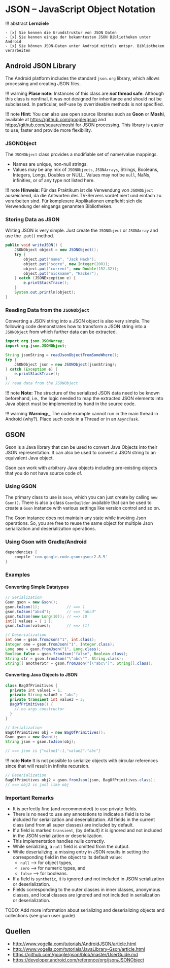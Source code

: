 # JSON – JavaScript Object Notation


!!! abstract 
    **Lernziele**

    - [x] Sie kennen die Grundstruktur von JSON Daten
    - [x] Sie kennen einige der bekanntesten JSON Bibliotheken unter Android 
    - [x] Sie können JSON-Daten unter Android mittels entspr. Bibliotheken verarbeiten
    
## Android JSON Library

The Android platform includes the standard `json.org` library, which allows processing and creating JSON files.

!!! warning
    __Plase note:__ Instances of this class are **_not_ thread safe**. Although this class is nonfinal, it was not designed for inheritance and should not be subclassed. In particular, self-use by overrideable methods is not specified.

!!! note
    __Hint:__ You can also use open source libraries such as __Gson__ or __Moshi__, available at <https://github.com/google/gson> and <https://github.com/square/moshi> for JSON processing. This library is easier to use, faster and provide more flexibility.

### JSONObject

The `JSONObject` class provides a modifiable set of name/value mappings. 

* Names are unique, non-null strings. 
* Values may be any mix of `JSONObjects`, `JSONArrays`, Strings, Booleans, Integers, Longs, Doubles or NULL. Values may not be `null`, NaNs, infinities, or of any type not listed here.

!!! note
    __Hinweis:__ Für das Praktikum ist die Verwendung von `JSONObject` ausreichend, da die Antworten des TV-Servers vordefiniert und einfach zu verarbeiten sind. Für komplexere Applikationen empfiehlt sich die Verwendung der eingangs genannten Bibliotheken.

### Storing Data as JSON

Writing JSON is very simple. Just create the `JSONObject` or `JSONArray` and use the `.put()` method.

``` java
public void writeJSON() {
    JSONObject object = new JSONObject();
    try {
        object.put("name", "Jack Hack");
        object.put("score", new Integer(200));
        object.put("current", new Double(152.32));
        object.put("nickname", "Hacker");
    } catch (JSONException e) {
        e.printStackTrace();
    }
    System.out.println(object);
}
```


### Reading Data from the `JSONObject`

Converting a JSON string into a JSON object is also very simple. The following code demonstrates how to transform a JSON string into a `JSONObject` from which further data can be extracted.

```java
import org.json.JSONArray;
import org.json.JSONObject;

String jsonString = readJsonObjectFromSomeWhere(); 
try {
    JSONObject json = new JSONObject(jsonString);
} catch (Exception e) {
    e.printStackTrace();
}
// read data from the JSONObject
```

!!! note
    __Note:__ The structure of the serialized JSON data need to be known beforehand, i.e., the logic needed to map the extracted JSON elements into Java object must be implemented by hand in the source code.

!!! warning
    __Warning:___ The code example cannot run in the main thread in Android (why?). Place such code in a Thread or in an `AsyncTask`.




## GSON

Gson is a Java library that can be used to convert Java Objects into their JSON representation. It can also be used to convert a JSON string to an equivalent Java object.

Gson can work with arbitrary Java objects including pre-existing objects that you do not have source code of.

### Using GSON

The primary class to use is `Gson`, which you can just create by calling `new Gson()`. There is also a class `GsonBuilder` available that can be used to create a `Gson` instance with various settings like version control and so on.

The Gson instance does not maintain any state while invoking Json operations. So, you are free to reuse the same object for multiple Json serialization and deserialization operations.

### Using Gson with Gradle/Android

``` Groovy
dependencies {
    compile 'com.google.code.gson:gson:2.8.5'
}
```

### Examples

#### Converting Simple Datatypes

``` java
// Serialization
Gson gson = new Gson();
gson.toJson(1);            // ==> 1
gson.toJson("abcd");       // ==> "abcd"
gson.toJson(new Long(10)); // ==> 10
int[] values = { 1 };
gson.toJson(values);       // ==> [1]

// Deserialization
int one = gson.fromJson("1", int.class);
Integer one = gson.fromJson("1", Integer.class);
Long one = gson.fromJson("1", Long.class);
Boolean false = gson.fromJson("false", Boolean.class);
String str = gson.fromJson("\"abc\"", String.class);
String[] anotherStr = gson.fromJson("[\"abc\"]", String[].class);
```

#### Converting Java Objects to JSON

``` java
class BagOfPrimitives {
  private int value1 = 1;
  private String value2 = "abc";
  private transient int value3 = 3;
  BagOfPrimitives() {
    // no-args constructor
  }
}

// Serialization
BagOfPrimitives obj = new BagOfPrimitives();
Gson gson = new Gson();
String json = gson.toJson(obj);  

// ==> json is {"value1":1,"value2":"abc"}
```

!!! note
    **Note** It is not possible to serialize objects with circular references since that will result in infinite recursion.

``` java
// Deserialization
BagOfPrimitives obj2 = gson.fromJson(json, BagOfPrimitives.class);
// ==> obj2 is just like obj
```

### Important Remarks

* It is perfectly fine (and recommended) to use private fields.
* There is no need to use any annotations to indicate a field is to be included for serialization and deserialization. All fields in the current class (and from all super classes) are included by default.
* If a field is marked `transient`, (by default) it is ignored and not included in the JSON serialization or deserialization.
* This implementation handles nulls correctly.
* While serializing, a `null` field is omitted from the output.
* While deserializing, a missing entry in JSON results in setting the corresponding field in the object to its default value: 
    * `null` --> for object types, 
    * `zero` --> for numeric types, and 
    * `false` --> for booleans.
* If a field is `synthetic`, it is ignored and not included in JSON serialization or deserialization.
* Fields corresponding to the outer classes in inner classes, anonymous classes, and local classes are ignored and not included in serialization or deserialization.

TODO: Add more information about serializing and deserializing objects and collections (see gson user guide)


## Quellen

* <http://www.vogella.com/tutorials/AndroidJSON/article.html>
* <http://www.vogella.com/tutorials/JavaLibrary-Gson/article.html>
* <https://github.com/google/gson/blob/master/UserGuide.md>
* <https://developer.android.com/reference/org/json/JSONObject>